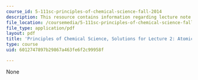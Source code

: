 ```yaml
---
course_id: 5-111sc-principles-of-chemical-science-fall-2014
description: This resource contains information regarding lecture note 2 solutions.
file_location: /coursemedia/5-111sc-principles-of-chemical-science-fall-2014/6012747897b29867a463fe6f2c99958f_MIT5_111F14_Lec02Soln.pdf
file_type: application/pdf
layout: pdf
title: 'Principles of Chemical Science, Solutions for Lecture 2: Atomic Structure'
type: course
uid: 6012747897b29867a463fe6f2c99958f

---
```

None